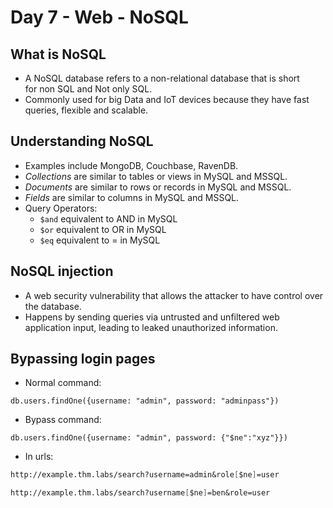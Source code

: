 # Day 7 - Web - NoSQL

## What is NoSQL
- A NoSQL database refers to a non-relational database that is short for non SQL and Not only SQL.
- Commonly used for big Data and IoT devices because they have fast queries, flexible and scalable.

## Understanding NoSQL
- Examples include MongoDB, Couchbase, RavenDB.
- *Collections* are similar to tables or views in MySQL and MSSQL.
- *Documents* are similar to rows or records in MySQL and MSSQL.
- *Fields* are similar to columns in MySQL and MSSQL.
- Query Operators:
	- `$and` equivalent to AND in MySQL
	- `$or` equivalent to OR in MySQL
	- `$eq` equivalent to = in MySQL

## NoSQL injection
- A web security vulnerability that allows the attacker to have control over the database. 
- Happens by sending queries via untrusted and unfiltered web application input, leading to leaked unauthorized information.

## Bypassing login pages

- Normal command:
 ```shell-session
db.users.findOne({username: "admin", password: "adminpass"})
```
- Bypass command:
```shell-session
db.users.findOne({username: "admin", password: {"$ne":"xyz"}})
```
- In urls:
```scheme
http://example.thm.labs/search?username=admin&role[$ne]=user
```
```scheme
http://example.thm.labs/search?username[$ne]=ben&role=user
```

